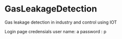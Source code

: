 # GasLeakageDetection
Gas leakage detection in industry and control using IOT


Login page credensials
user name: a
password : p
